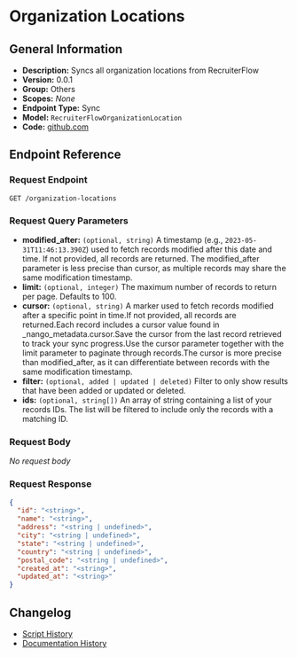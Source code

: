 <!-- BEGIN GENERATED CONTENT -->
# Organization Locations

## General Information

- **Description:** Syncs all organization locations from RecruiterFlow
- **Version:** 0.0.1
- **Group:** Others
- **Scopes:** _None_
- **Endpoint Type:** Sync
- **Model:** `RecruiterFlowOrganizationLocation`
- **Code:** [github.com](https://github.com/NangoHQ/integration-templates/tree/main/integrations/recruiterflow/syncs/organization-locations.ts)


## Endpoint Reference

### Request Endpoint

`GET /organization-locations`

### Request Query Parameters

- **modified_after:** `(optional, string)` A timestamp (e.g., `2023-05-31T11:46:13.390Z`) used to fetch records modified after this date and time. If not provided, all records are returned. The modified_after parameter is less precise than cursor, as multiple records may share the same modification timestamp.
- **limit:** `(optional, integer)` The maximum number of records to return per page. Defaults to 100.
- **cursor:** `(optional, string)` A marker used to fetch records modified after a specific point in time.If not provided, all records are returned.Each record includes a cursor value found in _nango_metadata.cursor.Save the cursor from the last record retrieved to track your sync progress.Use the cursor parameter together with the limit parameter to paginate through records.The cursor is more precise than modified_after, as it can differentiate between records with the same modification timestamp.
- **filter:** `(optional, added | updated | deleted)` Filter to only show results that have been added or updated or deleted.
- **ids:** `(optional, string[])` An array of string containing a list of your records IDs. The list will be filtered to include only the records with a matching ID.

### Request Body

_No request body_

### Request Response

```json
{
  "id": "<string>",
  "name": "<string>",
  "address": "<string | undefined>",
  "city": "<string | undefined>",
  "state": "<string | undefined>",
  "country": "<string | undefined>",
  "postal_code": "<string | undefined>",
  "created_at": "<string>",
  "updated_at": "<string>"
}
```

## Changelog

- [Script History](https://github.com/NangoHQ/integration-templates/commits/main/integrations/recruiterflow/syncs/organization-locations.ts)
- [Documentation History](https://github.com/NangoHQ/integration-templates/commits/main/integrations/recruiterflow/syncs/organization-locations.md)

<!-- END  GENERATED CONTENT -->

